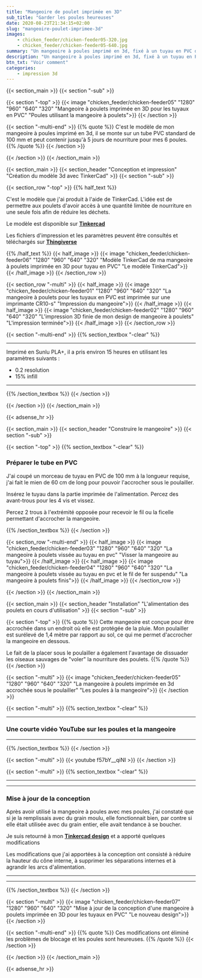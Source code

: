 ```yaml
---
title: "Mangeoire de poulet imprimée en 3D"
sub_title: "Garder les poules heureuses"
date: 2020-08-23T21:34:15+02:00
slug: "mangeoire-poulet-imprimee-3d"
images:
    - chicken_feeder/chicken-feeder05-320.jpg
    - chicken_feeder/chicken-feeder05-640.jpg
summary: "Un mangeoire à poules imprimé en 3d, fixé à un tuyau en PVC de 100 mm de long et accroché sous le poulailler. Elle fournit jusqu'à 5 jours de nourr..."
description: "Un mangeoire à poules imprimé en 3d, fixé à un tuyau en PVC de 100 mm de long et accroché sous le poulailler. Elle fournit jusqu'à 5 jours de nourriture à mes 6 poules et réduit les déchets par rapport à une mangeoire au sol."
btn_txt: "Voir comment"
categories:
    - impression 3d
---
```


{{< section_main >}}
{{< section "-sub" >}}

{{< section "-top" >}}
{{< image "chicken_feeder/chicken-feeder05" "1280" "960" "640" "320" "Mangeoire à poulets imprimée en 3D pour les tuyaux en PVC" "Poules utilisant la mangeoire à poulets">}}
{{< /section >}}

{{< section "-multi-end" >}}
{{% quote %}}
C'est le modèle de mon mangeoire à poules imprimé en 3d, il se monte sur un tube PVC standard de 100 mm et peut contenir jusqu'à 5 jours de nourriture pour mes 6 poules.
{{% /quote %}}
{{< /section >}}

{{< /section >}}
{{< /section_main >}}

{{< section_main >}}
{{< section_header "Conception et impression" "Création du modèle 3d avec TinkerCad" >}}
{{< section "-sub" >}}

{{< section_row "-top" >}}
{{% half_text %}}

C'est le modèle que j'ai produit à l'aide de TinkerCad. L'idée est de permettre aux poulets d'avoir accès à une quantité limitée de nourriture en une seule fois afin de réduire les déchets.

Le modèle est disponible sur **[Tinkercad](https://www.tinkercad.com/things/5wBRT8GkG5M "Voir mon design sur Tinkercad")**

Les fichiers d'impression et les paramètres peuvent être consultés et téléchargés sur **[Thingiverse](https://www.thingiverse.com/thing:4576340)**

{{% /half_text %}}
{{< half_image >}}
{{< image "chicken_feeder/chicken-feeder06" "1280" "960" "640" "320" "Modèle TinkerCad de ma mangeoire à poulets imprimée en 3D pour tuyau en PVC" "Le modèle TinkerCad">}}
{{< /half_image >}}
{{< /section_row >}}

{{< section_row "-multi" >}}
{{< half_image >}}
{{< image "chicken_feeder/chicken-feeder01" "1280" "960" "640" "320" "La mangeoire à poulets pour les tuyaux en PVC est imprimée sur une imprimante CR10-s" "Impression du mangeoire">}}
{{< /half_image >}}
{{< half_image >}}
{{< image "chicken_feeder/chicken-feeder02" "1280" "960" "640" "320" "L'impression 3D finie de mon design de mangeoire à poulets" "L'impression terminée">}}
{{< /half_image >}}
{{< /section_row >}}

{{< section "-multi-end" >}}
{{% section_textbox "-clear" %}}

***

Imprimé en Sunlu PLA+, il a pris environ 15 heures en utilisant les paramètres suivants :

- 0.2 resolution
- 15% infill

***

{{% /section_textbox %}}
{{< /section >}}

{{< /section >}}
{{< /section_main >}}

{{< adsense_hr >}}

{{< section_main >}}
{{< section_header "Construire le mangeoire" >}}
{{< section "-sub" >}}

{{< section "-top" >}}
{{% section_textbox "-clear" %}}

### Préparer le tube en PVC

J'ai coupé un morceau de tuyau en PVC de 100 mm à la longueur requise, j'ai fait le mien de 60 cm de long pour pouvoir l'accrocher sous le poulailler.

Insérez le tuyau dans la partie imprimée de l'alimentation. Percez des avant-trous pour les 4 vis et vissez.

Percez 2 trous à l'extrémité opposée pour recevoir le fil ou la ficelle permettant d'accrocher la mangeoire.

{{% /section_textbox %}}
{{< /section >}}

{{< section_row "-multi-end" >}}
{{< half_image >}}
{{< image "chicken_feeder/chicken-feeder03" "1280" "960" "640" "320" "La mangeoire à poulets vissée au tuyau en pvc" "Visser la mangeoire au tuyau">}}
{{< /half_image >}}
{{< half_image >}}
{{< image "chicken_feeder/chicken-feeder04" "1280" "960" "640" "320" "La mangeoire à poulets vissée au tuyau en pvc et le fil de fer suspendu" "La mangeoire à poulets finis">}}
{{< /half_image >}}
{{< /section_row >}}

{{< /section >}}
{{< /section_main >}}

{{< section_main >}}
{{< section_header "Installation" "L'alimentation des poulets en cours d'utilisation" >}}
{{< section "-sub" >}}

{{< section "-top" >}}
{{% quote %}}
Cette mangeoire est conçue pour être accrochée dans un endroit où elle est protégée de la pluie. Mon poulailler est surélevé de 1,4 mètre par rapport au sol, ce qui me permet d'accrocher la mangeoire en dessous.

Le fait de la placer sous le poulailler a également l'avantage de dissuader les oiseaux sauvages de "voler" la nourriture des poulets.
{{% /quote %}}
{{< /section >}}

{{< section "-multi" >}}
{{< image "chicken_feeder/chicken-feeder05" "1280" "960" "640" "320" "La mangeoire à poulets imprimée en 3d accrochée sous le poulailler" "Les poules à la mangeoire">}}
{{< /section >}}

{{< section "-multi" >}}
{{% section_textbox "-clear" %}}

***

### Une courte vidéo YouTube sur les poules et la mangeoire

***

{{% /section_textbox %}}
{{< /section >}}

{{< section "-multi" >}}
{{< youtube f57bY__qiNI >}}
{{< /section >}}

{{< section "-multi" >}}
{{% section_textbox "-clear" %}}

***
***

### Mise à jour de la conception

Après avoir utilisé la mangeoire à poules avec mes poules, j'ai constaté que si je la remplissais avec du grain moulu, elle fonctionnait bien, par contre si elle était utilisée avec du grain entier, elle avait tendance à se boucher.

Je suis retourné à mon **[Tinkercad design](https://www.tinkercad.com/things/5wBRT8GkG5M "Voir mon design sur Tinkercad")** et a apporté quelques modifications

Les modifications que j'ai apportées à la conception ont consisté à réduire la hauteur du cône interne, à supprimer les séparations internes et à agrandir les arcs d'alimentation.

***
***

{{% /section_textbox %}}
{{< /section >}}

{{< section "-multi" >}}
{{< image "chicken_feeder/chicken-feeder07" "1280" "960" "640" "320" "Mise à jour de la conception d'une mangeoire à poulets imprimée en 3D pour les tuyaux en PVC" "Le nouveau design">}}
{{< /section >}}

{{< section "-multi-end" >}}
{{% quote %}}
Ces modifications ont éliminé les problèmes de blocage et les poules sont heureuses.
{{% /quote %}}
{{< /section >}}

{{< /section >}}
{{< /section_main >}}

{{< adsense_hr >}}
